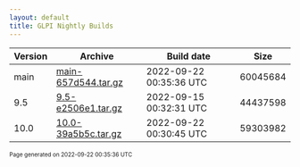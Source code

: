 ```yaml
---
layout: default
title: GLPI Nightly Builds
---
```


Version|Archive|Build date|Size
---|---|---|---
main|[main-657d544.tar.gz](main-657d544.tar.gz)|2022-09-22 00:35:36 UTC|60045684
9.5|[9.5-e2506e1.tar.gz](9.5-e2506e1.tar.gz)|2022-09-15 00:32:31 UTC|44437598
10.0|[10.0-39a5b5c.tar.gz](10.0-39a5b5c.tar.gz)|2022-09-22 00:30:45 UTC|59303982

<font size="1">Page generated on 2022-09-22 00:35:36 UTC</font>
